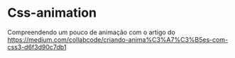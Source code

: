# Css-animation
Compreendendo um pouco de animação com o artigo do https://medium.com/collabcode/criando-anima%C3%A7%C3%B5es-com-css3-d6f3d90c7db1
